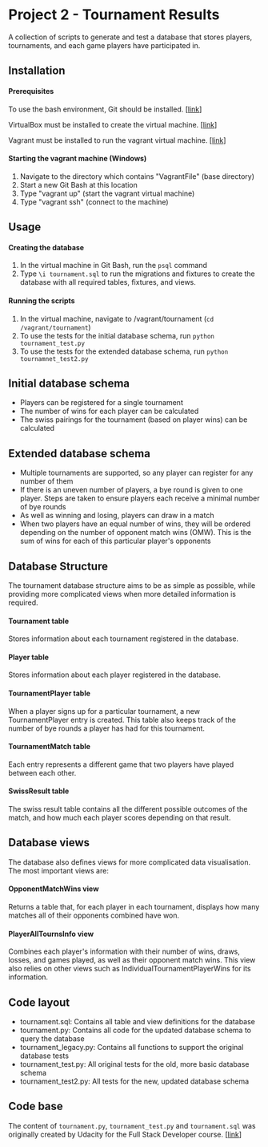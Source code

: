 # Project 2 - Tournament Results
A collection of scripts to generate and test a database that stores players, tournaments, and each game players have participated in.

## Installation
#### Prerequisites
To use the bash environment, Git should be installed. [[link](https://git-scm.com/)]

VirtualBox must be installed to create the virtual machine. [[link](https://www.virtualbox.org/)]

Vagrant must be installed to run the vagrant virtual machine. [[link](https://www.vagrantup.com/)]

#### Starting the vagrant machine (Windows)
1. Navigate to the directory which contains "VagrantFile" (base directory)
2. Start a new Git Bash at this location
3. Type "vagrant up" (start the vagrant virtual machine)
4. Type "vagrant ssh" (connect to the machine)

## Usage
#### Creating the database
1. In the virtual machine in Git Bash, run the `psql` command
2. Type `\i tournament.sql` to run the migrations and fixtures to create the database with all required tables, fixtures, and views.

#### Running the scripts
1. In the virtual machine, navigate to /vagrant/tournament (`cd /vagrant/tournament`)
2. To use the tests for the initial database schema, run `python tournament_test.py`
3. To use the tests for the extended database schema, run `python tournamnet_test2.py`

## Initial database schema
- Players can be registered for a single tournament
- The number of wins for each player can be calculated
- The swiss pairings for the tournament (based on player wins) can be calculated

## Extended database schema
- Multiple tournaments are supported, so any player can register for any number of them
- If there is an uneven number of players, a bye round is given to one player. Steps are taken to ensure players each receive a minimal number of bye rounds
- As well as winning and losing, players can draw in a match
- When two players have an equal number of wins, they will be ordered depending on the number of opponent match wins (OMW). This is the sum of wins for each of this particular player's opponents

## Database Structure
The tournament database structure aims to be as simple as possible, while providing more complicated views when more detailed information is required.

#### Tournament table
Stores information about each tournament registered in the database.

#### Player table
Stores information about each player registered in the database.

#### TournamentPlayer table
When a player signs up for a particular tournament, a new TournamentPlayer entry is created. This table also keeps track of the number of bye rounds a player has had for this tournament.

#### TournamentMatch table
Each entry represents a different game that two players have played between each other.

#### SwissResult table
The swiss result table contains all the different possible outcomes of the match, and how much each player scores depending on that result.

## Database views
The database also defines views for more complicated data visualisation. The most important views are:

#### OpponentMatchWins view
Returns a table that, for each player in each tournament, displays how many matches all of their opponents combined have won.

#### PlayerAllTournsInfo view
Combines each player's information with their number of wins, draws, losses, and games played, as well as their opponent match wins. This view also relies on other views such as IndividualTournamentPlayerWins for its information.

## Code layout
- tournament.sql: Contains all table and view definitions for the database
- tournament.py: Contains all code for the updated database schema to query the database
- tournament_legacy.py: Contains all functions to support the original database tests
- tournament_test.py: All original tests for the old, more basic database schema
- tournament_test2.py: All tests for the new, updated database schema

## Code base

The content of `tournament.py`, `tournament_test.py` and `tournament.sql` was originally created by Udacity for the Full Stack Developer course. [[link](https://github.com/adarsh0806/udacity-full-stack/tree/master/p2)]
